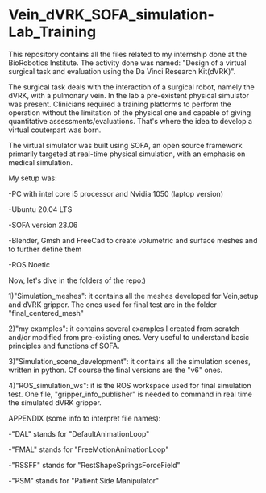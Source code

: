 # Vein_dVRK_SOFA_simulation-Lab_Training

This repository contains all the files related to my internship done at the BioRobotics Institute.
The activity done was named: "Design of a virtual surgical task and evaluation using the Da Vinci Research Kit(dVRK)".

The surgical task deals with the interaction of a surgical robot, namely the dVRK, with a pulmonary vein.
In the lab a pre-existent physical simulator was present. Clinicians required a training platforms to perform the operation without the limitation of the physical one and capable of giving quantitative assessments/evaluations. That's where the idea to develop a virtual couterpart was born.

The virtual simulator was built using SOFA, an open source framework primarily targeted at real-time physical simulation, with an emphasis on medical simulation.

My setup was:

-PC with intel core i5 processor and Nvidia 1050 (laptop version)

-Ubuntu 20.04 LTS

-SOFA version 23.06

-Blender, Gmsh and FreeCad to create volumetric and surface meshes and to further define them

-ROS Noetic


Now, let's dive in the folders of the repo:)


1)"Simulation_meshes": it contains all the meshes developed for Vein,setup and dVRK gripper. The ones used for final test are in the folder "final_centered_mesh"

2)"my examples": it contains several examples I created from scratch and/or modified from pre-existing ones. Very useful to understand basic principles and functions of SOFA.

3)"Simulation_scene_development": it contains all the simulation scenes, written in python. Of course the final versions are the "v6" ones.

4)"ROS_simulation_ws": it is the ROS workspace used for final simulation test. One file, "gripper_info_publisher" is needed to command in real time the simulated dVRK gripper.



APPENDIX (some info to interpret file names):

-"DAL" stands for "DefaultAnimationLoop"

-"FMAL" stands for "FreeMotionAnimationLoop"

-"RSSFF" stands for "RestShapeSpringsForceField"

-"PSM" stands for "Patient Side Manipulator"
